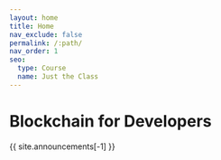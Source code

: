 ```yaml
---
layout: home
title: Home
nav_exclude: false
permalink: /:path/
nav_order: 1
seo:
  type: Course
  name: Just the Class
---
```


# Blockchain for Developers

<!-- {% assign announcements = site.announcements | reverse %}
{% for announcement in announcements %}
{{ announcement }}
{% endfor %} -->

{{ site.announcements[-1] }}
